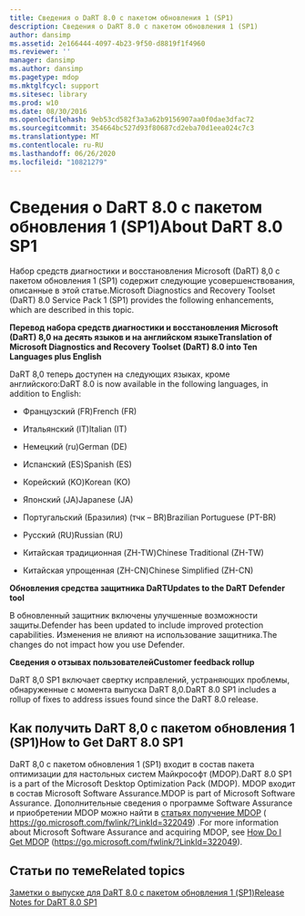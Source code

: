 ```yaml
---
title: Сведения о DaRT 8.0 с пакетом обновления 1 (SP1)
description: Сведения о DaRT 8.0 с пакетом обновления 1 (SP1)
author: dansimp
ms.assetid: 2e166444-4097-4b23-9f50-d8819f1f4960
ms.reviewer: ''
manager: dansimp
ms.author: dansimp
ms.pagetype: mdop
ms.mktglfcycl: support
ms.sitesec: library
ms.prod: w10
ms.date: 08/30/2016
ms.openlocfilehash: 9eb53cd582f3a3a62b9156907aa0f0dae3dfac72
ms.sourcegitcommit: 354664bc527d93f80687cd2eba70d1eea024c7c3
ms.translationtype: MT
ms.contentlocale: ru-RU
ms.lasthandoff: 06/26/2020
ms.locfileid: "10821279"
---
```

# <span data-ttu-id="ce87c-103">Сведения о DaRT 8.0 с пакетом обновления 1 (SP1)</span><span class="sxs-lookup"><span data-stu-id="ce87c-103">About DaRT 8.0 SP1</span></span>


<span data-ttu-id="ce87c-104">Набор средств диагностики и восстановления Microsoft (DaRT) 8,0 с пакетом обновления 1 (SP1) содержит следующие усовершенствования, описанные в этой статье.</span><span class="sxs-lookup"><span data-stu-id="ce87c-104">Microsoft Diagnostics and Recovery Toolset (DaRT) 8.0 Service Pack 1 (SP1) provides the following enhancements, which are described in this topic.</span></span>

**<span data-ttu-id="ce87c-105">Перевод набора средств диагностики и восстановления Microsoft (DaRT) 8,0 на десять языков и на английском языке</span><span class="sxs-lookup"><span data-stu-id="ce87c-105">Translation of Microsoft Diagnostics and Recovery Toolset (DaRT) 8.0 into Ten Languages plus English</span></span>**

<span data-ttu-id="ce87c-106">DaRT 8,0 теперь доступен на следующих языках, кроме английского:</span><span class="sxs-lookup"><span data-stu-id="ce87c-106">DaRT 8.0 is now available in the following languages, in addition to English:</span></span>

-   <span data-ttu-id="ce87c-107">Французский (FR)</span><span class="sxs-lookup"><span data-stu-id="ce87c-107">French (FR)</span></span>

-   <span data-ttu-id="ce87c-108">Итальянский (IT)</span><span class="sxs-lookup"><span data-stu-id="ce87c-108">Italian (IT)</span></span>

-   <span data-ttu-id="ce87c-109">Немецкий (ru)</span><span class="sxs-lookup"><span data-stu-id="ce87c-109">German (DE)</span></span>

-   <span data-ttu-id="ce87c-110">Испанский (ES)</span><span class="sxs-lookup"><span data-stu-id="ce87c-110">Spanish (ES)</span></span>

-   <span data-ttu-id="ce87c-111">Корейский (KO)</span><span class="sxs-lookup"><span data-stu-id="ce87c-111">Korean (KO)</span></span>

-   <span data-ttu-id="ce87c-112">Японский (JA)</span><span class="sxs-lookup"><span data-stu-id="ce87c-112">Japanese (JA)</span></span>

-   <span data-ttu-id="ce87c-113">Португальский (Бразилия) (тчк – BR)</span><span class="sxs-lookup"><span data-stu-id="ce87c-113">Brazilian Portuguese (PT-BR)</span></span>

-   <span data-ttu-id="ce87c-114">Русский (RU)</span><span class="sxs-lookup"><span data-stu-id="ce87c-114">Russian (RU)</span></span>

-   <span data-ttu-id="ce87c-115">Китайская традиционная (ZH-TW)</span><span class="sxs-lookup"><span data-stu-id="ce87c-115">Chinese Traditional (ZH-TW)</span></span>

-   <span data-ttu-id="ce87c-116">Китайская упрощенная (ZH-CN)</span><span class="sxs-lookup"><span data-stu-id="ce87c-116">Chinese Simplified (ZH-CN)</span></span>

**<span data-ttu-id="ce87c-117">Обновления средства защитника DaRT</span><span class="sxs-lookup"><span data-stu-id="ce87c-117">Updates to the DaRT Defender tool</span></span>**

<span data-ttu-id="ce87c-118">В обновленный защитник включены улучшенные возможности защиты.</span><span class="sxs-lookup"><span data-stu-id="ce87c-118">Defender has been updated to include improved protection capabilities.</span></span> <span data-ttu-id="ce87c-119">Изменения не влияют на использование защитника.</span><span class="sxs-lookup"><span data-stu-id="ce87c-119">The changes do not impact how you use Defender.</span></span>

**<span data-ttu-id="ce87c-120">Сведения о отзывах пользователей</span><span class="sxs-lookup"><span data-stu-id="ce87c-120">Customer feedback rollup</span></span>**

<span data-ttu-id="ce87c-121">DaRT 8,0 SP1 включает свертку исправлений, устраняющих проблемы, обнаруженные с момента выпуска DaRT 8,0.</span><span class="sxs-lookup"><span data-stu-id="ce87c-121">DaRT 8.0 SP1 includes a rollup of fixes to address issues found since the DaRT 8.0 release.</span></span>

## <span data-ttu-id="ce87c-122">Как получить DaRT 8,0 с пакетом обновления 1 (SP1)</span><span class="sxs-lookup"><span data-stu-id="ce87c-122">How to Get DaRT 8.0 SP1</span></span>


<span data-ttu-id="ce87c-123">DaRT 8,0 с пакетом обновления 1 (SP1) входит в состав пакета оптимизации для настольных систем Майкрософт (MDOP).</span><span class="sxs-lookup"><span data-stu-id="ce87c-123">DaRT 8.0 SP1 is a part of the Microsoft Desktop Optimization Pack (MDOP).</span></span> <span data-ttu-id="ce87c-124">MDOP входит в состав Microsoft Software Assurance.</span><span class="sxs-lookup"><span data-stu-id="ce87c-124">MDOP is part of Microsoft Software Assurance.</span></span> <span data-ttu-id="ce87c-125">Дополнительные сведения о программе Software Assurance и приобретении MDOP можно найти в [статьях получение MDOP](https://go.microsoft.com/fwlink/?LinkId=322049) ( https://go.microsoft.com/fwlink/?LinkId=322049) .</span><span class="sxs-lookup"><span data-stu-id="ce87c-125">For more information about Microsoft Software Assurance and acquiring MDOP, see [How Do I Get MDOP](https://go.microsoft.com/fwlink/?LinkId=322049) (https://go.microsoft.com/fwlink/?LinkId=322049).</span></span>

## <span data-ttu-id="ce87c-126">Статьи по теме</span><span class="sxs-lookup"><span data-stu-id="ce87c-126">Related topics</span></span>


[<span data-ttu-id="ce87c-127">Заметки о выпуске для DaRT 8.0 с пакетом обновления 1 (SP1)</span><span class="sxs-lookup"><span data-stu-id="ce87c-127">Release Notes for DaRT 8.0 SP1</span></span>](release-notes-for-dart-80-sp1.md)

 

 





